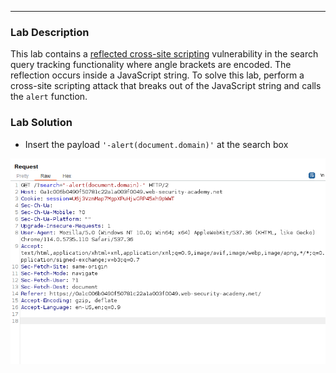 ----

### Lab Description


This lab contains a [reflected cross-site scripting](https://portswigger.net/web-security/cross-site-scripting/reflected) vulnerability in the search query tracking functionality where angle brackets are encoded. The reflection occurs inside a JavaScript string. To solve this lab, perform a cross-site scripting attack that breaks out of the JavaScript string and calls the `alert` function.

### Lab Solution


- Insert the payload `'-alert(document.domain)'`  at the search box

![](/static/img/Pasted_image_20230620223145.png)